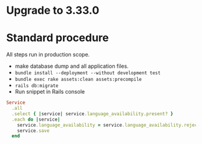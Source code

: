 # Upgrade to 3.33.0

# Standard procedure

All steps run in production scope.

- make database dump and all application files.
- `bundle install --deployment --without development test`
- `bundle exec rake assets:clean assets:precompile`
- `rails db:migrate`
- Run snippet in Rails console

```ruby
Service
  .all
  .select { |service| service.language_availability.present? }
  .each do |service|
    service.language_availability = service.language_availability.reject(&:blank?)
    service.save
  end
```

